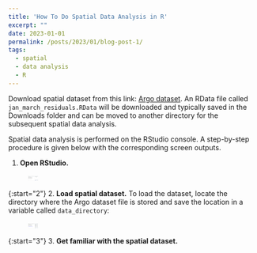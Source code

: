 ```yaml
---
title: 'How To Do Spatial Data Analysis in R'
excerpt: "" 
date: 2023-01-01
permalink: /posts/2023/01/blog-post-1/
tags:
  - spatial
  - data analysis
  - R
---
```


Download spatial dataset from this link: <a href="https://drive.google.com/file/d/162DlIuJjLcx8-md34ywfll47wk0ucA4G/view?usp=sharing" rel="noopener" target="_blank" >Argo dataset</a>. An RData file called `jan_march_residuals.RData` will be downloaded and typically saved in the Downloads folder and can be moved to another directory for the subsequent spatial data analysis.

Spatial data analysis is performed on the RStudio console. A step-by-step procedure is given below with the corresponding screen outputs.

1. **Open RStudio.**
<figure>
    <img src="/images/how_to_do_spatial_analysis/1_open_rstudio.png" width="20px" height="10px">
</figure>

{:start="2"}
2. **Load spatial dataset.** To load the dataset, locate the directory where the Argo dataset file is stored and save the location in a variable called `data_directory`:
<figure>
    <img src="/images/how_to_do_spatial_analysis/2_load_spatial_dataset.png" width="20px" height="10px">
</figure>


{:start="3"}
3. **Get familiar with the spatial dataset.**
